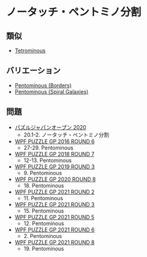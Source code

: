 # ノータッチ・ペントミノ分割

## 類似
- [Tetrominous](tetrominous.md)

## バリエーション
- [Pentominous (Borders)](pentominous-borders.md)
- [Pentominous (Spiral Galaxies)](pentominous-spiralgalaxies.md)

## 問題
- [パズルジャパンオープン 2020](../questions/jwpc2020.md)
	- 20.1-2. ノータッチ・ペントミノ分割
- [WPF PUZZLE GP 2016 ROUND 6](../questions/wpfpgp2016-6.md)
	- 27-29. Pentominous
- [WPF PUZZLE GP 2018 ROUND 7](../questions/wpfpgp2018-7.md)
	- 12-13. Pentominous
- [WPF PUZZLE GP 2019 ROUND 3](../questions/wpfpgp2019-3.md)
	- 9\. Pentominous
- [WPF PUZZLE GP 2020 ROUND 8](../questions/wpfpgp2020-8.md)
	- 18\. Pentominous
- [WPF PUZZLE GP 2021 ROUND 2](../questions/wpfpgp2021-2.md)
	- 11\. Pentominous
- [WPF PUZZLE GP 2021 ROUND 3](../questions/wpfpgp2021-3.md)
	- 15\. Pentominous
- [WPF PUZZLE GP 2021 ROUND 5](../questions/wpfpgp2021-5.md)
	- 12\. Pentominous
- [WPF PUZZLE GP 2021 ROUND 6](../questions/wpfpgp2021-6.md)
	- 2\. Pentominous
- [WPF PUZZLE GP 2021 ROUND 8](../questions/wpfpgp2021-8.md)
	- 19\. Pentominous
